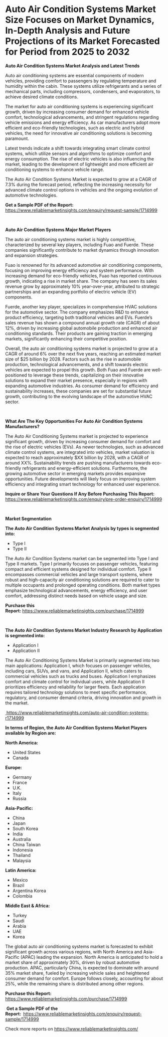 <p><h1>Auto Air Condition Systems Market Size Focuses on Market Dynamics, In-Depth Analysis and Future Projections of its Market Forecasted for Period from 2025 to 2032</h1></p><p><strong>Auto Air Condition Systems Market Analysis and Latest Trends</strong></p>
<p><p>Auto air conditioning systems are essential components of modern vehicles, providing comfort to passengers by regulating temperature and humidity within the cabin. These systems utilize refrigerants and a series of mechanical parts, including compressors, condensers, and evaporators, to achieve desired climate conditions. </p><p>The market for auto air conditioning systems is experiencing significant growth, driven by increasing consumer demand for enhanced vehicle comfort, technological advancements, and stringent regulations regarding vehicle emissions and energy efficiency. As car manufacturers adopt more efficient and eco-friendly technologies, such as electric and hybrid vehicles, the need for innovative air conditioning solutions is becoming paramount.</p><p>Latest trends indicate a shift towards integrating smart climate control systems, which utilize sensors and algorithms to optimize comfort and energy consumption. The rise of electric vehicles is also influencing the market, leading to the development of lightweight and more efficient air conditioning systems to enhance vehicle range. </p><p>The Auto Air Condition Systems Market is expected to grow at a CAGR of 7.3% during the forecast period, reflecting the increasing necessity for advanced climate control options in vehicles and the ongoing evolution of automotive technologies.</p></p>
<p><strong>Get a Sample PDF of the Report:&nbsp;</strong> <a href="https://www.reliablemarketinsights.com/enquiry/request-sample/1714999?utm_campaign=3293&utm_medium=2&utm_source=Github&utm_content=ia&utm_term=28032025&utm_id=auto-air-condition-systems">https://www.reliablemarketinsights.com/enquiry/request-sample/1714999</a></p>
<p>&nbsp;</p>
<p><strong>Auto Air Condition Systems Major Market Players</strong></p>
<p><p>The auto air conditioning systems market is highly competitive, characterized by several key players, including Fuao and Fuerde. These companies significantly contribute to market dynamics through innovation and expansion strategies.</p><p>Fuao is renowned for its advanced automotive air conditioning components, focusing on improving energy efficiency and system performance. With increasing demand for eco-friendly vehicles, Fuao has reported continuous growth, indicating a rise in market share. The company has seen its sales revenue grow by approximately 10% year-over-year, attributed to strategic partnerships and an expanding portfolio of electric vehicle (EV) components.</p><p>Fuerde, another key player, specializes in comprehensive HVAC solutions for the automotive sector. The company emphasizes R&D to enhance product efficiency, targeting both traditional vehicles and EVs. Fuerde’s sales revenue has shown a compound annual growth rate (CAGR) of about 12%, driven by increasing global automobile production and enhanced air conditioning standards. Their products are gaining traction in emerging markets, significantly enhancing their competitive position.</p><p>Overall, the auto air conditioning systems market is projected to grow at a CAGR of around 6% over the next five years, reaching an estimated market size of $25 billion by 2028. Factors such as the rise in automobile production, technological advancements, and a shift towards electric vehicles are expected to propel this growth. Both Fuao and Fuerde are well-positioned to leverage these trends, capitalizing on their innovative solutions to expand their market presence, especially in regions with expanding automotive industries. As consumer demand for efficiency and sustainability increases, these companies are set for substantial future growth, contributing to the evolving landscape of the automotive HVAC sector.</p></p>
<p>&nbsp;</p>
<p><strong>What Are The Key Opportunities For Auto Air Condition Systems Manufacturers?</strong></p>
<p><p>The Auto Air Conditioning Systems market is projected to experience significant growth, driven by increasing consumer demand for comfort and the rise of electric vehicles (EVs). As newer technologies, such as advanced climate control systems, are integrated into vehicles, market valuation is expected to reach approximately $XX billion by 2028, with a CAGR of around XX%. Sustainability trends are pushing manufacturers towards eco-friendly refrigerants and energy-efficient solutions. Furthermore, the growing automotive sector in emerging markets provides expansive opportunities. Future developments will likely focus on improving system efficiency and integrating smart technology for enhanced user experience.</p></p>
<p><strong>Inquire or Share Your Questions If Any Before Purchasing This Report:</strong> <a href="https://www.reliablemarketinsights.com/enquiry/pre-order-enquiry/1714999?utm_campaign=3293&utm_medium=2&utm_source=Github&utm_content=ia&utm_term=28032025&utm_id=auto-air-condition-systems">https://www.reliablemarketinsights.com/enquiry/pre-order-enquiry/1714999</a></p>
<p>&nbsp;</p>
<p><strong>Market Segmentation</strong></p>
<p><strong>The Auto Air Condition Systems Market Analysis by types is segmented into:</strong></p>
<p><ul><li>Type I</li><li>Type II</li></ul></p>
<p><p>The Auto Air Condition Systems market can be segmented into Type I and Type II markets. Type I primarily focuses on passenger vehicles, featuring compact and efficient systems designed for individual comfort. Type II encompasses commercial vehicles and large transport systems, where robust and high-capacity air conditioning solutions are required to cater to multiple occupants and prolonged operating conditions. Both market types emphasize technological advancements, energy efficiency, and user comfort, addressing distinct needs based on vehicle usage and size.</p></p>
<p><strong>Purchase this Report:&nbsp;</strong><a href="https://www.reliablemarketinsights.com/purchase/1714999?utm_campaign=3293&utm_medium=2&utm_source=Github&utm_content=ia&utm_term=28032025&utm_id=auto-air-condition-systems">https://www.reliablemarketinsights.com/purchase/1714999</a></p>
<p>&nbsp;</p>
<p><strong>The Auto Air Condition Systems Market Industry Research by Application is segmented into:</strong></p>
<p><ul><li>Application I</li><li>Application II</li></ul></p>
<p><p>The Auto Air Conditioning Systems Market is primarily segmented into two main applications: Application I, which focuses on passenger vehicles, including cars, SUVs, and vans, and Application II, which caters to commercial vehicles such as trucks and buses. Application I emphasizes comfort and climate control for individual users, while Application II prioritizes efficiency and reliability for larger fleets. Each application requires tailored technology solutions to meet specific performance, regulatory, and consumer demand criteria, driving innovation and growth in the market.</p></p>
<p><a href="https://www.reliablemarketinsights.com/auto-air-condition-systems-r1714999?utm_campaign=3293&utm_medium=2&utm_source=Github&utm_content=ia&utm_term=28032025&utm_id=auto-air-condition-systems">&nbsp;https://www.reliablemarketinsights.com/auto-air-condition-systems-r1714999</a></p>
<p><strong>In terms of Region, the Auto Air Condition Systems Market Players available by Region are:</strong></p>
<p>
    <p> <strong> North America: </strong>
        <ul>
            <li>United States</li>
            <li>Canada</li>
        </ul>
        </p> 
    <p> <strong> Europe: </strong>
        <ul>
            <li>Germany</li>
            <li>France</li>
            <li>U.K.</li>
            <li>Italy</li>
            <li>Russia</li>
        </ul>
        </p> 
    <p> <strong> Asia-Pacific: </strong>
        <ul>
            <li>China</li>
            <li>Japan</li>
            <li>South Korea</li>
            <li>India</li>
            <li>Australia</li>
            <li>China Taiwan</li>
            <li>Indonesia</li>
            <li>Thailand</li>
            <li>Malaysia</li>
        </ul>
        </p> 
    <p> <strong> Latin America: </strong>
        <ul>
            <li>Mexico</li>
            <li>Brazil</li>
            <li>Argentina Korea</li>
            <li>Colombia</li>
        </ul>
        </p> 
    <p> <strong> Middle East & Africa: </strong>
        <ul>
            <li>Turkey</li>
            <li>Saudi</li>
            <li>Arabia</li>
            <li>UAE</li>
            <li>Korea</li>
        </ul>
    </p>
    </p>
<p><p>The global auto air conditioning systems market is forecasted to exhibit significant growth across various regions, with North America and Asia-Pacific (APAC) leading the expansion. North America is anticipated to hold a market share of approximately 30%, driven by robust automotive production. APAC, particularly China, is expected to dominate with around 35% market share, fueled by increasing vehicle sales and heightened consumer demand for comfort. Europe follows closely, accounting for about 25%, while the remaining share is distributed among other regions.</p></p>
<p><strong>Purchase this Report: </strong><a href="https://www.reliablemarketinsights.com/purchase/1714999?utm_campaign=3293&utm_medium=2&utm_source=Github&utm_content=ia&utm_term=28032025&utm_id=auto-air-condition-systems">https://www.reliablemarketinsights.com/purchase/1714999</a></p>
<p>&nbsp;<strong>Get a Sample PDF of the Report:&nbsp;&nbsp;</strong><a href="https://www.reliablemarketinsights.com/enquiry/request-sample/1714999?utm_campaign=3293&utm_medium=2&utm_source=Github&utm_content=ia&utm_term=28032025&utm_id=auto-air-condition-systems">https://www.reliablemarketinsights.com/enquiry/request-sample/1714999</a></p>
<p><strong></strong></p>
<p>Check more reports on <a href="https://www.reliablemarketinsights.com/?utm_campaign=3293&utm_medium=2&utm_source=Github&utm_content=ia&utm_term=28032025&utm_id=auto-air-condition-systems">https://www.reliablemarketinsights.com/</a></p>